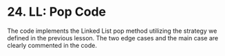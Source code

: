 # 24. LL: Pop Code

The code implements the Linked List pop method utilizing the strategy we defined in the previous lesson. The two edge cases and the main case are clearly commented in the code.
